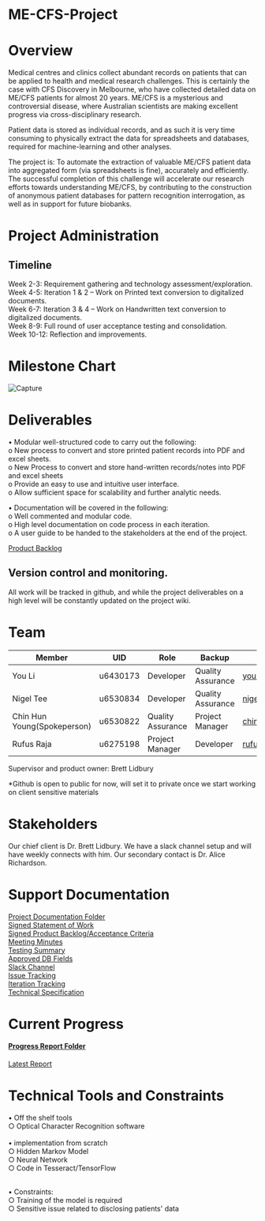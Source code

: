 # ME-CFS-Project

# Overview

Medical centres and clinics collect abundant records on patients that can be applied to health and medical research challenges. This is certainly the case with CFS Discovery in Melbourne, who have collected detailed data on ME/CFS patients for almost 20 years. ME/CFS is a mysterious and controversial disease, where Australian scientists are making excellent progress via cross-disciplinary research.

Patient data is stored as individual records, and as such it is very time consuming to physically extract the data for spreadsheets and databases, required for machine-learning and other analyses.

The project is: To automate the extraction of valuable ME/CFS patient data into aggregated form (via spreadsheets is fine), accurately and efficiently. The successful completion of this challenge will accelerate our research efforts towards understanding ME/CFS, by contributing to the construction of anonymous patient databases for pattern recognition interrogation, as well as in support for future biobanks.

# Project Administration
## Timeline
Week 2-3: Requirement gathering and technology assessment/exploration. <br />
Week 4-5: Iteration 1 & 2 – Work on Printed text conversion to digitalized documents.<br />
Week 6-7: Iteration 3 & 4 – Work on Handwritten text conversion to digitalized documents.<br />
Week 8-9: Full round of user acceptance testing and consolidation.<br />
Week 10-12: Reflection and improvements.<br />

# Milestone Chart  
![Capture](https://github.com/u6530822/ME-CFS-Project/blob/master/milestone-chart.PNG)

# Deliverables
•	Modular well-structured code to carry out the following:<br />
o	New process to convert and store printed patient records into PDF and excel sheets. <br />
o	New Process to convert and store hand-written records/notes into PDF and excel sheets<br />
o	Provide an easy to use and intuitive user interface. <br />
o	Allow sufficient space for scalability and further analytic needs. <br />

•	Documentation will be covered in the following:<br />
o	Well commented and modular code. <br />
o	High level documentation on code process in each iteration. <br />
o	A user guide to be handed to the stakeholders at the end of the project.<br />

[Product Backlog](https://drive.google.com/open?id=154SpNfr9QrG_j6Xw1HOSoIcJ5UUipYOH)<br />

## Version control and monitoring.<br />
All work will be tracked in github, and while the project deliverables on a high level will be constantly updated on the project wiki. <br />

# Team
|Member| UID|	Role|	Backup|	Email|
| --- | --- | --- | --- | --- |
|You Li|u6430173|Developer| 	Quality Assurance|	you.li@anu.edu.au|
|Nigel Tee|u6530834|Developer|	Quality Assurance|	nigel.tee@anu.edu.au|
|Chin Hun Young(Spokeperson)|u6530822|Quality Assurance|	Project Manager|	chin.young@anu.edu.au|
|Rufus Raja|u6275198	|Project Manager|	Developer|	rufus.raja@anu.edu.au|

Supervisor and product owner: Brett Lidbury  

*Github is open to public for now, will set it to private once we start working on client sensitive materials

# Stakeholders
Our chief client is Dr. Brett Lidbury. We have a slack channel setup and will have weekly connects with him. Our secondary contact is Dr. Alice Richardson. 

# Support Documentation

[Project Documentation Folder](https://drive.google.com/open?id=1fHtWXQIDxyIFErwrestoyBETrUFVW-Yq)<br />
[Signed Statement of Work](https://docs.google.com/document/d/1eFEJfMPe0xbD6Jfw6KpZf4wzqcFAI8vjizMkaUJH-Dk/edit?usp=sharing)<br />
[Signed Product Backlog/Acceptance Criteria](https://drive.google.com/open?id=154SpNfr9QrG_j6Xw1HOSoIcJ5UUipYOH)<br />
[Meeting Minutes](https://drive.google.com/open?id=1PdPVHMijHiBvzMBqYQPptPX4WbBsXGjE)<br />
[Testing Summary](https://drive.google.com/open?id=1GlXRLAL1TPeR7_wVfNAkTnE9Sw4SnoZHDcEf3BC4tjs)<br />
[Approved DB Fields](https://drive.google.com/file/d/1NbsGXRXQ0QnQ8ItyiEVDQO5VlD8_Rv8t/view?usp=sharing)<br />
[Slack Channel](https://mecfs-workspace.slack.com/messages/CGPA6LS90/)<br />
[Issue Tracking](https://github.com/u6530822/ME-CFS-Project/issues)<br />
[Iteration Tracking](https://drive.google.com/drive/u/1/folders/1c-zunhc9ArRkqTRCivM0X3Kt2iIH-1Nx)<br />
[Technical Specification](https://drive.google.com/drive/u/1/folders/1c-zunhc9ArRkqTRCivM0X3Kt2iIH-1Nx)<br />


# Current Progress
#### [Progress Report Folder](https://drive.google.com/drive/u/1/folders/1_xgkb4bs7dScdkAQv_ZJaXaIq126nBvf)<br />
[Latest Report](https://drive.google.com/open?id=1JB9lKHz7MoSZC59oYe-F8u0W19tvWBaK)<br />

# Technical Tools and Constraints
•	Off the shelf tools<br />
  ○ Optical Character Recognition software <br />
<br />
•	implementation from scratch<br />
  ○ Hidden Markov Model<br />
  ○ Neural Network<br />
  ○ Code in Tesseract/TensorFlow<br />
<br />

•	Constraints:<br />
  ○ Training of the model is required<br />
  ○ Sensitive issue related to disclosing patients' data<br />



